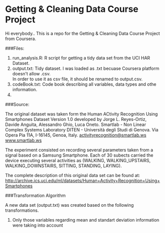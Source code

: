 # Getting & Cleaning Data Course Project

Hi everybody..   This is a repo for the Getting & Cleaning Data Course Project from Coursera.

###Files:

1. run_analysis.R:    R script for getting a tidy data set from the UCI HAR Dataset.
2. output.txt:        Tidy dataset.   I was loaded as .txt becuase Coursera platform doesn't allow .csv.  
                      In order to use it as csv file,  it should be renamed to output.csv.
3. codeBook.txt:      Code book describing all variables, data types and othe information.
4. 

###Source:


The original dataset was taken form the Human ACtivity Recognition Using Smartphones Dataset Version 1.0 developed by Jorge L. Reyes-Ortiz, Davide Anguita, Alessandro Ghio, Luca Oneto.
Smartlab - Non Linear Complex Systems Laboratory
DITEN - Università degli Studi di Genova.
Via Opera Pia 11A, I-16145, Genoa, Italy.
activityrecognition@smartlab.ws
www.smartlab.ws

The experiment consisted on recording several parameters taken from a signal based on a Samsung Smartphone.  Each of 30 subects carried the device executing several activities as (WALKING, WALKING_UPSTAIRS, WALKING_DOWNSTAIRS, SITTING, STANDING, LAYING).   

The complete description of this original data set can be found at:  http://archive.ics.uci.edu/ml/datasets/Human+Activity+Recognition+Using+Smartphones

###Transformation Algorithm

A new data set (output.txt) was created based on the following transformations.
1. Only those variables regarding mean and standart deviation information were taking into account

